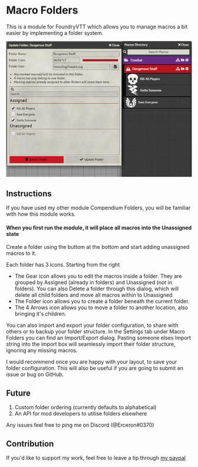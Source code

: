 # Macro Folders

This is a module for FoundryVTT which allows you to manage macros a bit easier by implementing a folder system.

![](./example.png)

## Instructions
If you have used my other module Compendium Folders, you will be familiar with how this module works.

#### When you first run the module, it will place all macros into the Unassigned state
Create a folder using the buttom at the bottom and start adding unassigned macros to it.

Each folder has 3 icons. Starting from the right
- The Gear icon allows you to edit the macros inside a folder. They are grouped by Assigned (already in folders) and Unassigned (not in folders). You can also Delete a folder through this dialog, which will delete all child folders and move all macros within to Unassigned
- The Folder icon allows you to create a folder beneath the current folder. 
- The 4 Arrows icon allows you to move a folder to another location, also bringing it's children.

You can also import and export your folder configuration, to share with others or to backup your folder structure. In the Settings tab under Macro Folders you can find an Import/Export dialog. Pasting someone elses Import string into the import box will seamlessly import their folder structure, ignoring any missing macros.

I would recommend once you are happy with your layout, to save your folder configuration. This will also be useful if you are going to submit an issue or bug on GitHub.

## Future

1. Custom folder ordering (currently defaults to alphabetical)
2. An API for mod developers to utilise folders elsewhere

Any issues feel free to ping me on Discord (@Erceron#0370)

## Contribution
If you'd like to support my work, feel free to leave a tip through [my paypal](http://paypal.me/cre463)

